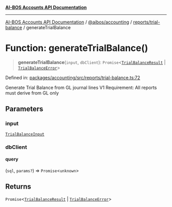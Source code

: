 [**AI-BOS Accounts API Documentation**](../../../../../README.md)

***

[AI-BOS Accounts API Documentation](../../../../../README.md) / [@aibos/accounting](../../../README.md) / [reports/trial-balance](../README.md) / generateTrialBalance

# Function: generateTrialBalance()

> **generateTrialBalance**(`input`, `dbClient`): `Promise`\<[`TrialBalanceResult`](../interfaces/TrialBalanceResult.md) \| [`TrialBalanceError`](../interfaces/TrialBalanceError.md)\>

Defined in: [packages/accounting/src/reports/trial-balance.ts:72](https://github.com/pohlai88/accounts/blob/48103fb36d28b2b9bfb33472b6de2f719773cde9/packages/accounting/src/reports/trial-balance.ts#L72)

Generate Trial Balance from GL journal lines
V1 Requirement: All reports must derive from GL only

## Parameters

### input

[`TrialBalanceInput`](../interfaces/TrialBalanceInput.md)

### dbClient

#### query

(`sql`, `params?`) => `Promise`\<`unknown`\>

## Returns

`Promise`\<[`TrialBalanceResult`](../interfaces/TrialBalanceResult.md) \| [`TrialBalanceError`](../interfaces/TrialBalanceError.md)\>
